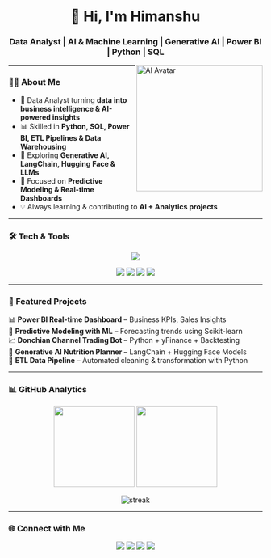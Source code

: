 <!-- Profile Header -->
<h1 align="center">🤖 Hi, I'm Himanshu</h1>
<h3 align="center">Data Analyst | AI & Machine Learning | Generative AI | Power BI | Python | SQL</h3>

<img align="right" alt="AI Avatar" width="250" src="https://i.imgur.com/0Z8FDrt.gif"/>  

---

### 🧑‍💻 About Me  
- 🚀 Data Analyst turning **data into business intelligence & AI-powered insights**  
- 📊 Skilled in **Python, SQL, Power BI, ETL Pipelines & Data Warehousing**  
- 🤖 Exploring **Generative AI, LangChain, Hugging Face & LLMs**  
- 🔮 Focused on **Predictive Modeling & Real-time Dashboards**  
- 💡 Always learning & contributing to **AI + Analytics projects**  

---

### 🛠️ Tech & Tools  
<p align="center">
  <img src="https://skillicons.dev/icons?i=python,sql,powerbi,git,github,tensorflow,pytorch,mysql,postgresql,azure,aws,docker,vscode&perline=8"/>
</p>

<p align="center">
  <img src="https://img.shields.io/badge/LLMs-LangChain-blue?style=for-the-badge&logo=chainlink"/>
  <img src="https://img.shields.io/badge/HuggingFace-ffcc00?style=for-the-badge&logo=huggingface&logoColor=black"/>
  <img src="https://img.shields.io/badge/Generative%20AI-FF6F00?style=for-the-badge&logo=openai&logoColor=white"/>
  <img src="https://img.shields.io/badge/Machine%20Learning-0078D4?style=for-the-badge&logo=scikitlearn&logoColor=white"/>
</p>

---

### 🚀 Featured Projects  
📊 **Power BI Real-time Dashboard** – Business KPIs, Sales Insights  
🔮 **Predictive Modeling with ML** – Forecasting trends using Scikit-learn  
📈 **Donchian Channel Trading Bot** – Python + yFinance + Backtesting  
🧠 **Generative AI Nutrition Planner** – LangChain + Hugging Face Models  
📂 **ETL Data Pipeline** – Automated cleaning & transformation with Python  

---

### 📊 GitHub Analytics  
<p align="center">
  <img src="https://github-readme-stats.vercel.app/api?username=YOURUSERNAME&show_icons=true&theme=tokyonight" height="160"/>
  <img src="https://github-readme-stats.vercel.app/api/top-langs/?username=YOURUSERNAME&layout=compact&theme=tokyonight" height="160"/>
</p>

<p align="center">
  <img src="https://github-readme-streak-stats.herokuapp.com/?user=YOURUSERNAME&theme=tokyonight" alt="streak"/>
</p>

---

### 🌐 Connect with Me  
<p align="center">
  <a href="https://linkedin.com/in/YOURPROFILE"><img src="https://skillicons.dev/icons?i=linkedin"/></a>
  <a href="mailto:yourmail@example.com"><img src="https://skillicons.dev/icons?i=gmail"/></a>
  <a href="https://github.com/YOURUSERNAME"><img src="https://skillicons.dev/icons?i=github"/></a>
  <a href="https://himanshu-portfolio.com"><img src="https://skillicons.dev/icons?i=react"/></a>
</p>
